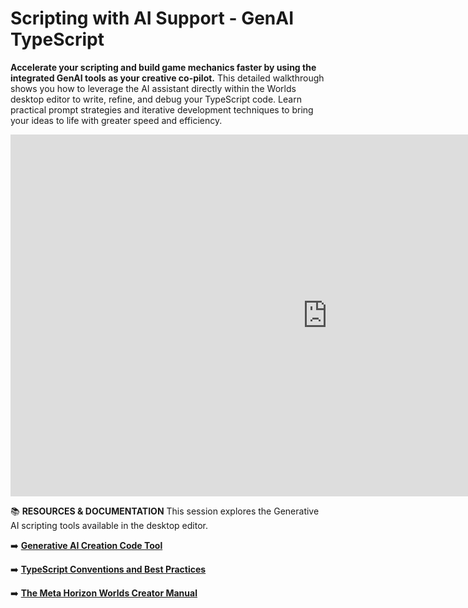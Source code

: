# Scripting with AI Support - GenAI TypeScript
**Accelerate your scripting and build game mechanics faster by using the integrated GenAI tools as your creative co-pilot.** This detailed walkthrough shows you how to leverage the AI assistant directly within the Worlds desktop editor to write, refine, and debug your TypeScript code. Learn practical prompt strategies and iterative development techniques to bring your ideas to life with greater speed and efficiency.

<iframe width="1014" height="579" src="https://www.youtube.com/embed/jv6MVQskGY0" title="Scripting with AI Support - Gen AI TypeScript with Tellous" frameborder="0" allow="accelerometer; autoplay; clipboard-write; encrypted-media; gyroscope; picture-in-picture; web-share" referrerpolicy="strict-origin-when-cross-origin" allowfullscreen></iframe>

📚 **RESOURCES & DOCUMENTATION**
This session explores the Generative AI scripting tools available in the desktop editor.

➡️ **[Generative AI Creation Code Tool](https://developers.meta.com/horizon-worlds/learn/documentation/desktop-editor/generative-ai-creation-tools/generative-ai-creation-code-tool)**

➡️ **[TypeScript Conventions and Best Practices](../../../docs/scripting-concepts-persistence-apis/typescript-conventions-best-practices/)**

➡️ **[The Meta Horizon Worlds Creator Manual](https://github.com/MHCPCreators/horizonCreatorManual)**
